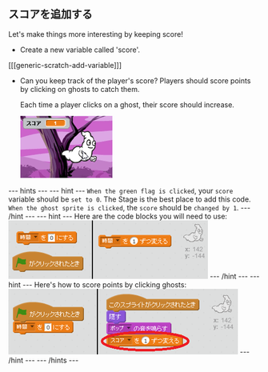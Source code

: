 ## スコアを追加する

Let's make things more interesting by keeping score!

+ Create a new variable called 'score'.

[[[generic-scratch-add-variable]]]

+ Can you keep track of the player's score? Players should score points by clicking on ghosts to catch them.
    
    Each time a player clicks on a ghost, their score should increase.
    
    ![Increasing score](images/ghost-score-test.png)

\--- hints \--- \--- hint \--- `When the green flag is clicked`, your `score` variable should be `set to 0`. The Stage is the best place to add this code. `When the ghost sprite is clicked`, the `score` should be `changed by 1`. \--- /hint \--- \--- hint \--- Here are the code blocks you will need to use: ![screenshot](images/ghost-score-blocks.png) \--- /hint \--- \--- hint \--- Here's how to score points by clicking ghosts: ![screenshot](images/ghost-score-code.png) \--- /hint \--- \--- /hints \---